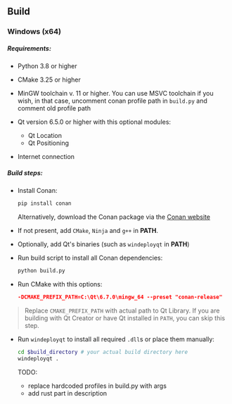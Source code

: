 ## Build

### Windows (x64)

##### Requirements:

- Python 3.8 or higher

- CMake 3.25 or higher

- MinGW toolchain v. 11 or higher. You can use MSVC toolchain if you wish, in that case, uncomment conan profile path in `build.py` and comment old profile path

- Qt version 6.5.0 or higher with this optional modules:

  - Qt Location
  - Qt Positioning

- Internet connection

  

##### Build steps:

- Install Conan:

  

  ```sh
  pip install conan
  ```

  Alternatively, download the Conan package via the [Conan website](https://conan.io/downloads)

- If not present, add `CMake`, `Ninja` and `g++` in **PATH**.
- Optionally, add Qt's binaries (such as `windeployqt` in **PATH**)

- Run build script to install all Conan dependencies:

  ```sh
  python build.py
  ```

- Run CMake with this options:

  ```cmake
  -DCMAKE_PREFIX_PATH=C:\Qt\6.7.0\mingw_64 --preset "conan-release"
  ```

> Replace `CMAKE_PREFIX_PATH` with actual path to Qt Library. If you are building with Qt Creator or have Qt installed in `PATH`, you can skip this step.

- Run `windeployqt` to install all required `.dll`s or place them manually:

  ```sh
  cd $build_directory # your actual build directory here
  windeployqt .
  ```

  TODO: 

  - replace hardcoded profiles in build.py with args
  - add rust part in description